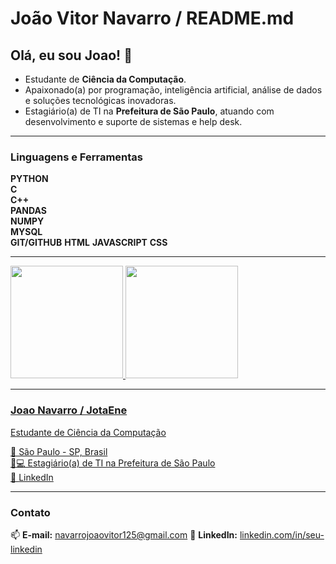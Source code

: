 # João Vitor Navarro / README.md

## Olá, eu sou Joao! 👋

- Estudante de **Ciência da Computação**.
- Apaixonado(a) por programação, inteligência artificial, análise de dados e soluções tecnológicas inovadoras.
- Estagiário(a) de TI na **Prefeitura de São Paulo**, atuando com desenvolvimento e suporte de sistemas e help desk.

---

### Linguagens e Ferramentas

**PYTHON**   
**C**  
**C++**    
**PANDAS**  
**NUMPY**  
**MYSQL**   
**GIT/GITHUB**
**HTML**
**JAVASCRIPT**
**CSS**

---

<div>
<a href="https://github.com/seu-usuário-aqui">
<img loading="lazy" height="180em" src="https://github-readme-stats.vercel.app/api/top-langs/?username=JotaEne0&layout=compact&langs_count=7&theme=dracula"/>
<img loading="lazy" height="180em" src="https://github-readme-stats.vercel.app/api?username=JotaEne0&show_icons=true&theme=dracula&include_all_commits=true&count_private=true"/>
</div>

---

### Joao Navarro / JotaEne

Estudante de Ciência da Computação 

📍 São Paulo - SP, Brasil  
👨💻 Estagiário(a) de TI na Prefeitura de São Paulo  
🔗 [LinkedIn](www.linkedin.com/in/joão-navarro)  

---

### Contato

📫 **E-mail:** navarrojoaovitor125@gmail.com 
💼 **LinkedIn:** [linkedin.com/in/seu-linkedin](www.linkedin.com/in/joão-navarro)  


